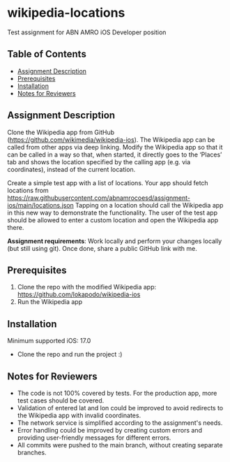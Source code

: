 # wikipedia-locations

Test assignment for ABN AMRO iOS Developer position

## Table of Contents

- [Assignment Description](#project-description)
- [Prerequisites](#prerequisites)
- [Installation](#installation)
- [Notes for Reviewers](#notes-for-reviewers)

## Assignment Description

Clone the Wikipedia app from GitHub (https://github.com/wikimedia/wikipedia-ios). The Wikipedia app can be called from other apps via deep linking.
Modify the Wikipedia app so that it can be called in a way so that, when started, it directly goes to the ‘Places’ tab and shows the location specified by the calling app (e.g. via coordinates), instead of the current location.

Create a simple test app with a list of locations. Your app should fetch locations from https://raw.githubusercontent.com/abnamrocoesd/assignment-ios/main/locations.json
Tapping on a location should call the Wikipedia app in this new way to demonstrate the functionality. 
The user of the test app should be allowed to enter a custom location and open the Wikipedia app there.

**Assignment requirements**:
Work locally and perform your changes locally (but still using git). Once done, share a public GitHub link with me.

## Prerequisites

1. Clone the repo with the modified Wikipedia app: https://github.com/lokapodo/wikipedia-ios
2. Run the Wikipedia app 

## Installation

Minimum supported iOS: 17.0

- Clone the repo and run the project :)

## Notes for Reviewers

- The code is not 100% covered by tests. For the production app, more test cases should be covered.
- Validation of entered lat and lon could be improved to avoid redirects to the Wikipedia app with invalid coordinates.
- The network service is simplified according to the assignment's needs.
- Error handling could be improved by creating custom errors and providing user-friendly messages for different errors.
- All commits were pushed to the main branch, without creating separate branches.
